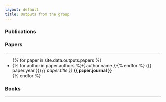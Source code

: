 ```yaml
---
layout: default
title: Outputs from the group
---
```


<div class="col-sm-3 col-md-3">
  <h3 class>Publications</h3>
  <span data-lorem="5s"></span>
</div>

<div class="col-sm-9 col-md-9">
  <h3>Papers</h3>
  <hr>
  <ul class="list-group">
      {% for paper in site.data.outputs.papers %}
      <li class="list-group-item">
        {% for author in paper.authors %}{{ author.name }}{% endfor %}
        ({{ paper.year }}) <em>{{ paper.title }}</em> <strong>{{ paper.journal }}</strong>
	  </li>
     {% endfor %}
  </ul>
  <h3>Books</h3>
  <hr>
</div>
